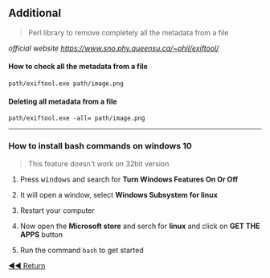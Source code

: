 ## Additional

> Perl library to remove completely all the metadata from a file

*official website
 https://www.sno.phy.queensu.ca/~phil/exiftool/*
#### How to check all the metadata from a file
```batch
path/exiftool.exe path/image.png
```
#### Deleting all metadata from a file
```batch
path/exiftool.exe -all= path/image.png
```

---

### How to install bash commands on windows 10
> This feature doesn't work on 32bit version

1. Press <kbd>windows</kbd> and search for **Turn Windows Features On Or Off**

2. It will open a window, select **Windows Subsystem for linux**

3. Restart your computer

4. Now open the **Microsoft store** and serch for **linux** and click on **GET THE APPS** button

5. Run the command `bash` to get started

[◀◀ Return](readme.md#menu)
